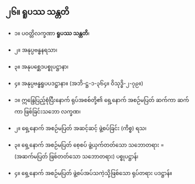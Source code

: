 ## ၂၆။ ရူပဿ သန္တတိ

- ၁။ ပဝတ္တိလက္ခဏာ **ရူပဿ သန္တတိ**၊
- ၂။ အနုပ္ပဗန္ဓနရသာ၊
- ၃။ အနုပစ္ဆေဒပစ္စုပဋ္ဌာနာ၊
- ၄။ အနုပ္ပဗန္ဓရူပပဒဋ္ဌာနာ။ (အဘိ-ဋ္ဌ-၁-၃၆၄။ ဝိသုဒ္ဓိ-၂-၇၉။)

- ၁။ ဣန္ဒြေပြည့်စုံပြီးနောက် ရုပ်အစစ်တို့၏ ရှေ့နောက် အစဉ်မပြတ် ဆက်ကာ ဆက်ကာ ဖြစ်ခြင်းသဘော       <r>လက္ခဏ၊</r>
- ၂။ ရှေ့နောက် အစဉ်မပြတ် အဆင့်ဆင့် ဖွဲ့စပ်ခြင်း <r>(ကိစ္စ) ရသ၊</r>
- ၃။ ရှေ့နောက် အစဉ်မပြတ် စေ့စပ် ဖွဲ့ယှက်တတ်သော သဘောတရား = (အဆက်မပြတ် ဖြစ်တတ်သော သဘောတရား)     <r>ပစ္စုပဋ္ဌာန်၊</r>
- ၄။ ရှေ့နောက် အစဉ်မပြတ် ဖွဲ့စပ်အပ်သကဲ့သို့ဖြစ်သော  ရုပ်တရား        <r>ပဒဋ္ဌာန်။</r>